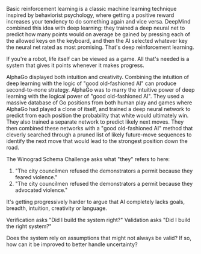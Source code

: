
Basic reinforcement learning is a classic machine learning technique inspired by behaviorist psychology, where getting a positive reward increases your tendency to do something again and vice versa.
DeepMind combined this idea with deep learning: they trained a deep neural net to predict how many points would on average be gained by pressing each of the allowed keys on the keyboard, and then the AI selected whatever key the neural net rated as most promising.
That's deep reinforcement learning.

If you're a robot, life itself can be viewed as a game.
All that's needed is a system that gives it points whenever it makes progress.

AlphaGo displayed both intuition and creativity.
Combining the intuition of deep learning with the logic of "good old-fashioned AI" can produce second-to-none strategy.
AlphaGo was to marry the intuitive power of deep learning with the logical power of "good old-fashioned AI".
They used a massive database of Go positions from both human play and games where AlphaGo had played a clone of itself, and trained a deep neural network to predict from each position the probability that white would ultimately win.
They also trained a separate network to predict likely next moves.
They then combined these networks with a "good old-fashioned AI" method that cleverly searched through a pruned list of likely future-move sequences to identify the next move that would lead to the strongest position down the road.

The Winograd Schema Challenge asks what "they" refers to here:
1. "The city councilmen refused the demonstrators a permit because they feared violence."
2. "The city councilmen refused the demonstrators a permit because they advocated violence."

It's getting progressively harder to argue that AI completely lacks goals, breadth, intuition, creativity or language.

Verification asks "Did I build the system right?"
Validation asks "Did I build the right system?"

Does the system rely on assumptions that might not always be valid?
If so, how can it be improved to better handle uncertainty?

